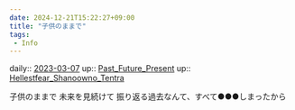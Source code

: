 ```yaml
---
date: 2024-12-21T15:22:27+09:00
title: "子供のままで"
tags:
 - Info
---
```


daily:: [2023-03-07](/Daily_Note/2023-03-07.md)
up:: [Past_Future_Present](Bar/Novel/Topics/Past_Future_Present.md)
up:: [Hellestfear_Shanoowno_Tentra](Bar/Novel/Nacaria/Hellestfear_Shanoowno_Tentra.md)

子供のままで
未来を見続けて
振り返る過去なんて、すべて●●●しまったから